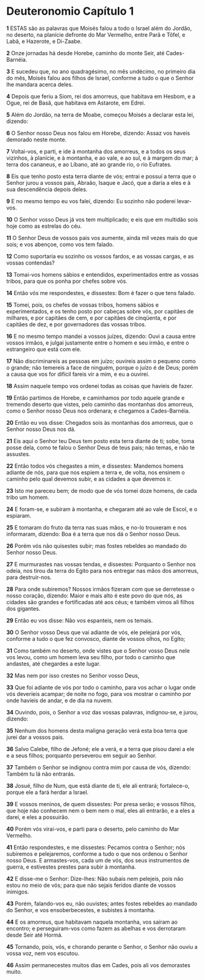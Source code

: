 # Deuteronomio Capítulo 1

**1** 	ESTAS são as palavras que Moisés falou a todo o Israel além do Jordão, no deserto, na planície defronte do Mar Vermelho, entre Parã e Tôfel, e Labã, e Hazerote, e Di-Zaabe.

**2** 	Onze jornadas há desde Horebe, caminho do monte Seir, até Cades-Barnéia.

**3** 	E sucedeu que, no ano quadragésimo, no mês undécimo, no primeiro dia do mês, Moisés falou aos filhos de Israel, conforme a tudo o que o Senhor lhe mandara acerca deles.

**4** 	Depois que feriu a Siom, rei dos amorreus, que habitava em Hesbom, e a Ogue, rei de Basã, que habitava em Astarote, em Edrei.

**5** 	Além do Jordão, na terra de Moabe, começou Moisés a declarar esta lei, dizendo:

**6** 	O Senhor nosso Deus nos falou em Horebe, dizendo: Assaz vos haveis demorado neste monte.

**7** 	Voltai-vos, e parti, e ide à montanha dos amorreus, e a todos os seus vizinhos, à planície, e à montanha, e ao vale, e ao sul, e à margem do mar; à terra dos cananeus, e ao Líbano, até ao grande rio, o rio Eufrates.

**8** 	Eis que tenho posto esta terra diante de vós; entrai e possuí a terra que o Senhor jurou a vossos pais, Abraão, Isaque e Jacó, que a daria a eles e à sua descendência depois deles.

**9** 	E no mesmo tempo eu vos falei, dizendo: Eu sozinho não poderei levar-vos.

**10** 	O Senhor vosso Deus já vos tem multiplicado; e eis que em multidão sois hoje como as estrelas do céu.

**11** 	O Senhor Deus de vossos pais vos aumente, ainda mil vezes mais do que sois; e vos abençoe, como vos tem falado.

**12** 	Como suportaria eu sozinho os vossos fardos, e as vossas cargas, e as vossas contendas?

**13** 	Tomai-vos homens sábios e entendidos, experimentados entre as vossas tribos, para que os ponha por chefes sobre vós.

**14** 	Então vós me respondestes, e dissestes: Bom é fazer o que tens falado.

**15** 	Tomei, pois, os chefes de vossas tribos, homens sábios e experimentados, e os tenho posto por cabeças sobre vós, por capitães de milhares, e por capitães de cem, e por capitães de cinqüenta, e por capitães de dez, e por governadores das vossas tribos.

**16** 	E no mesmo tempo mandei a vossos juízes, dizendo: Ouvi a causa entre vossos irmãos, e julgai justamente entre o homem e seu irmão, e entre o estrangeiro que está com ele.

**17** 	Não discriminareis as pessoas em juízo; ouvireis assim o pequeno como o grande; não temereis a face de ninguém, porque o juízo é de Deus; porém a causa que vos for difícil fareis vir a mim, e eu a ouvirei.

**18** 	Assim naquele tempo vos ordenei todas as coisas que havíeis de fazer.

**19** 	Então partimos de Horebe, e caminhamos por todo aquele grande e tremendo deserto que vistes, pelo caminho das montanhas dos amorreus, como o Senhor nosso Deus nos ordenara; e chegamos a Cades-Barnéia.

**20** 	Então eu vos disse: Chegados sois às montanhas dos amorreus, que o Senhor nosso Deus nos dá.

**21** 	Eis aqui o Senhor teu Deus tem posto esta terra diante de ti; sobe, toma posse dela, como te falou o Senhor Deus de teus pais; não temas, e não te assustes.

**22** 	Então todos vós chegastes a mim, e dissestes: Mandemos homens adiante de nós, para que nos espiem a terra e, de volta, nos ensinem o caminho pelo qual devemos subir, e as cidades a que devemos ir.

**23** 	Isto me pareceu bem; de modo que de vós tomei doze homens, de cada tribo um homem.

**24** 	E foram-se, e subiram à montanha, e chegaram até ao vale de Escol, e o espiaram.

**25** 	E tomaram do fruto da terra nas suas mãos, e no-lo trouxeram e nos informaram, dizendo: Boa é a terra que nos dá o Senhor nosso Deus.

**26** 	Porém vós não quisestes subir; mas fostes rebeldes ao mandado do Senhor nosso Deus.

**27** 	E murmurastes nas vossas tendas, e dissestes: Porquanto o Senhor nos odeia, nos tirou da terra do Egito para nos entregar nas mãos dos amorreus, para destruir-nos.

**28** 	Para onde subiremos? Nossos irmãos fizeram com que se derretesse o nosso coração, dizendo: Maior e mais alto é este povo do que nós, as cidades são grandes e fortificadas até aos céus; e também vimos ali filhos dos gigantes.

**29** 	Então eu vos disse: Não vos espanteis, nem os temais.

**30** 	O Senhor vosso Deus que vai adiante de vós, ele pelejará por vós, conforme a tudo o que fez convosco, diante de vossos olhos, no Egito;

**31** 	Como também no deserto, onde vistes que o Senhor vosso Deus nele vos levou, como um homem leva seu filho, por todo o caminho que andastes, até chegardes a este lugar.

**32** 	Mas nem por isso crestes no Senhor vosso Deus,

**33** 	Que foi adiante de vós por todo o caminho, para vos achar o lugar onde vós deveríeis acampar; de noite no fogo, para vos mostrar o caminho por onde havíeis de andar, e de dia na nuvem.

**34** 	Ouvindo, pois, o Senhor a voz das vossas palavras, indignou-se, e jurou, dizendo:

**35** 	Nenhum dos homens desta maligna geração verá esta boa terra que jurei dar a vossos pais.

**36** 	Salvo Calebe, filho de Jefoné; ele a verá, e a terra que pisou darei a ele e a seus filhos; porquanto perseverou em seguir ao Senhor.

**37** 	Também o Senhor se indignou contra mim por causa de vós, dizendo: Também tu lá não entrarás.

**38** 	Josué, filho de Num, que está diante de ti, ele ali entrará; fortalece-o, porque ele a fará herdar a Israel.

**39** 	E vossos meninos, de quem dissestes: Por presa serão; e vossos filhos, que hoje não conhecem nem o bem nem o mal, eles ali entrarão, e a eles a darei, e eles a possuirão.

**40** 	Porém vós virai-vos, e parti para o deserto, pelo caminho do Mar Vermelho.

**41** 	Então respondestes, e me dissestes: Pecamos contra o Senhor; nós subiremos e pelejaremos, conforme a tudo o que nos ordenou o Senhor nosso Deus. E armastes-vos, cada um de vós, dos seus instrumentos de guerra, e estivestes prestes para subir à montanha.

**42** 	E disse-me o Senhor: Dize-lhes: Não subais nem pelejeis, pois não estou no meio de vós; para que não sejais feridos diante de vossos inimigos.

**43** 	Porém, falando-vos eu, não ouvistes; antes fostes rebeldes ao mandado do Senhor, e vos ensoberbecestes, e subistes à montanha.

**44** 	E os amorreus, que habitavam naquela montanha, vos saíram ao encontro; e perseguiram-vos como fazem as abelhas e vos derrotaram desde Seir até Hormá.

**45** 	Tornando, pois, vós, e chorando perante o Senhor, o Senhor não ouviu a vossa voz, nem vos escutou.

**46** 	Assim permanecestes muitos dias em Cades, pois ali vos demorastes muito.


